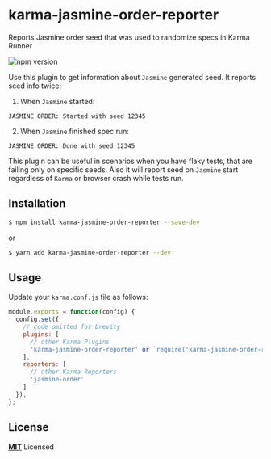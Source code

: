 # karma-jasmine-order-reporter

Reports Jasmine order seed that was used to randomize specs in Karma Runner

[![npm version](https://badge.fury.io/js/karma-jasmine-order-reporter.svg)](//npmjs.com/package/karma-jasmine-order-reporter)

Use this plugin to get information about `Jasmine` generated seed. It reports seed info twice:

1) When `Jasmine` started:
```
JASMINE ORDER: Started with seed 12345
```

2) When `Jasmine` finished spec run:
```
JASMINE ORDER: Done with seed 12345
```

This plugin can be useful in scenarios when you have flaky tests, that are failing only on specific seeds.
Also it will report seed on `Jasmine` start regardless of `Karma` or browser crash while tests run.

## Installation

```bash
$ npm install karma-jasmine-order-reporter --save-dev
```

or

```bash
$ yarn add karma-jasmine-order-reporter --dev
```

## Usage

Update your `karma.conf.js` file as follows:

```js
module.exports = function(config) {
  config.set({
    // code omitted for brevity
    plugins: [
      // other Karma Plugins
      'karma-jasmine-order-reporter' or `require('karma-jasmine-order-reporter')`
    ],
    reporters: [
      // other Karma Reporters
      'jasmine-order'
    ]
  });
};
```

## License

**[MIT](LICENSE)** Licensed
